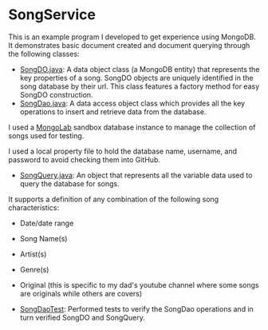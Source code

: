 # SongService
This is an example program I developed to get experience using MongoDB. It demonstrates basic document created and document querying through the following classes: 
* [SongDO.java][SongDO]: A data object class (a MongoDB entity) that represents the key properties of a song. SongDO objects are uniquely identified in the song database by their url. This class features a factory method for easy SongDO construction.
* [SongDao.java][SongDao]: A data access object class which provides all the key operations to insert and retrieve data from the database.

 I used a [MongoLab](https://mongolab.com) sandbox database instance to manage the collection of songs used for testing. 
 
 I used a local property file to hold the database name, username, and password to avoid checking them into GitHub.
* [SongQuery.java][SongQuery]: An object that represents all the variable data used to query the database for songs.

 It supports a definition of any combination of the following song characteristics:
 * Date/date range
 * Song Name(s)
 * Artist(s)
 * Genre(s)
 * Original (this is specific to my dad's youtube channel where some songs are originals while others are covers)

* [SongDaoTest](https://github.com/dylanjdavidson/SongService/blob/master/src/test/java/com/dylandavidson/service/song/SongDaoTest.java): Performed tests to verify the SongDao operations and in turn verified SongDO and SongQuery.

[SongDO]: https://github.com/dylanjdavidson/SongService/blob/master/src/main/java/com/dylandavidson/service/song/SongDO.java
[SongDao]: https://github.com/dylanjdavidson/SongService/blob/master/src/main/java/com/dylandavidson/service/song/SongDao.java
[SongQuery]: https://github.com/dylanjdavidson/SongService/blob/master/src/main/java/com/dylandavidson/service/song/SongQuery.java
